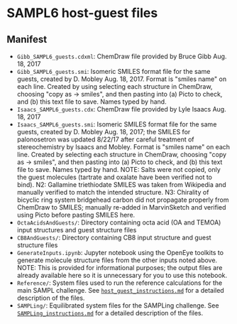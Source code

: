# SAMPL6 host-guest files


## Manifest
- `Gibb_SAMPL6_guests.cdxml`: ChemDraw file provided by Bruce Gibb Aug. 18, 2017
- `Gibb_SAMPL6_guests.smi`: Isomeric SMILES format file for the same guests, created by D. Mobley Aug. 18, 2017. Format is "smiles name" on each line. Created by using selecting each structure in ChemDraw, choosing "copy as -> smiles", and then pasting into (a) Picto to check, and (b) this text file to save. Names typed by hand.
- `Isaacs_SAMPL6_guests.cdx`: ChemDraw file provided by Lyle Isaacs Aug. 18, 2017
- `Isaacs_SAMPL6_guests.smi`: Isomeric SMILES format file for the same guests, created by D. Mobley Aug. 18, 2017; the SMILES for palonosetron was updated 8/22/17 after careful treatment of stereochemistry by Isaacs and Mobley. Format is "smiles name" on each line. Created by selecting each structure in ChemDraw, choosing "copy as -> smiles", and then pasting into (a) Picto to check, and (b) this text file to save. Names typed by hand. NOTE: Salts were not copied, only the guest molecules (tartrate and oxalate have been verified not to bind). N2: Gallamine triethiodate SMILES was taken from Wikipedia and manually verified to match the intended structure. N3: Chirality of bicyclic ring system bridgehead carbon did not propagate properly from ChemDraw to SMILES; manually re-added in MarvinSketch and verified using Picto before pasting SMILES here.
- `OctaAcidsAndGuests/`: Directory containing octa acid (OA and TEMOA) input structures and guest structure files
- `CB8AndGuests/`: Directory containing CB8 input structure and guest structure files
- `GenerateInputs.ipynb`: Jupyter notebook using the OpenEye toolkits to generate molecule structure files from the other inputs noted above. NOTE: This is provided for informational purposes; the output files are already available here so it is unnecessary for you to use this notebook.
- `Reference/`: System files used to run the reference calculations for the main SAMPL challenge. See [`host_guest_instructions.md`](../host_guest_instructions.md#reference-calculations) for a detailed description of the files.
- `SAMPLing/`: Equilibrated system files for the SAMPLing challenge. See [`SAMPLing_instructions.md`](../SAMPLing_instructions.md#files-description) for a detailed description of the files.
